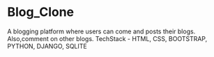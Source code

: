 # Blog_Clone
A blogging platform where users can come and posts their blogs. Also,comment on other blogs. 
TechStack - HTML, CSS, BOOTSTRAP, PYTHON, DJANGO, SQLITE
